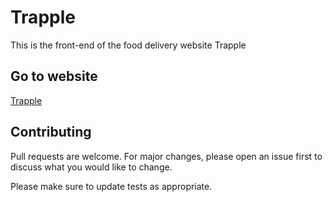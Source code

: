 # Trapple

This is the front-end of the food delivery website Trapple

## Go to website

 [Trapple](https://hhhrrrttt222111.github.io/Trapple/)



## Contributing
Pull requests are welcome. For major changes, please open an issue first to discuss what you would like to change.

Please make sure to update tests as appropriate.

